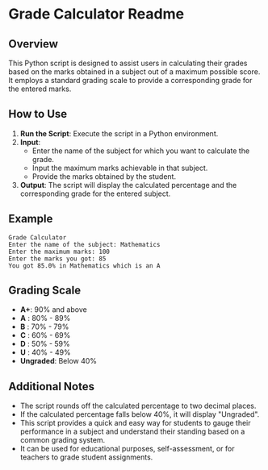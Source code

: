# Grade Calculator Readme

## Overview
This Python script is designed to assist users in calculating their grades based on the marks obtained in a subject out of a maximum possible score. It employs a standard grading scale to provide a corresponding grade for the entered marks.

## How to Use
1. **Run the Script**: Execute the script in a Python environment.
2. **Input**: 
   - Enter the name of the subject for which you want to calculate the grade.
   - Input the maximum marks achievable in that subject.
   - Provide the marks obtained by the student.
3. **Output**: The script will display the calculated percentage and the corresponding grade for the entered subject.

## Example
```
Grade Calculator
Enter the name of the subject: Mathematics
Enter the maximum marks: 100
Enter the marks you got: 85
You got 85.0% in Mathematics which is an A
```

## Grading Scale
- **A+**: 90% and above
- **A** : 80% - 89%
- **B** : 70% - 79%
- **C** : 60% - 69%
- **D** : 50% - 59%
- **U** : 40% - 49%
- **Ungraded**: Below 40%

## Additional Notes
- The script rounds off the calculated percentage to two decimal places.
- If the calculated percentage falls below 40%, it will display "Ungraded".
- This script provides a quick and easy way for students to gauge their performance in a subject and understand their standing based on a common grading system.
- It can be used for educational purposes, self-assessment, or for teachers to grade student assignments.
